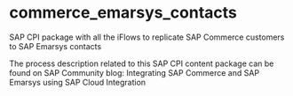 # commerce_emarsys_contacts
SAP CPI package with all the iFlows to replicate SAP Commerce customers to SAP Emarsys contacts

The process description related to this SAP CPI content package can be found on SAP Community blog: Integrating SAP Commerce and SAP Emarsys using SAP Cloud Integration

